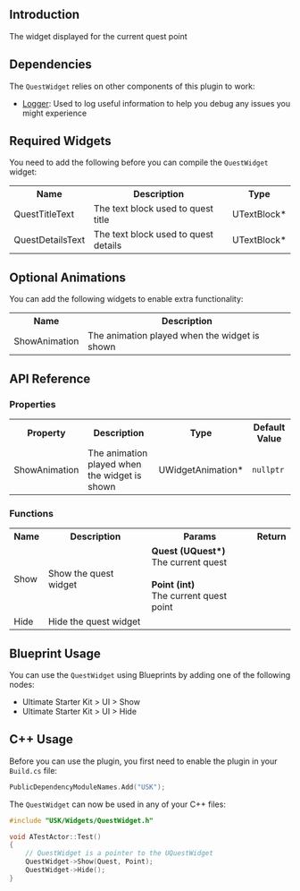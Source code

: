 ## Introduction
The widget displayed for the current quest point

## Dependencies
The <code>QuestWidget</code> relies on other components of this plugin to work:
<ul>
	<li><a href="../logger">Logger</a>: Used to log useful information to help you debug any issues you might experience</li>
</ul>

## Required Widgets
You need to add the following before you can compile the <code>QuestWidget</code> widget:
<table>
	<tr>
		<th>Name</th>
		<th>Description</th>
		<th>Type</th>
	</tr>
	<tr>
		<td>QuestTitleText</td>
		<td>The text block used to quest title</td>
		<td>UTextBlock*</td>
	</tr>
	<tr>
		<td>QuestDetailsText</td>
		<td>The text block used to quest details</td>
		<td>UTextBlock*</td>
	</tr>
</table>

## Optional Animations
You can add the following widgets to enable extra functionality:
<table>
	<tr>
		<th>Name</th>
		<th>Description</th>
	</tr>
	<tr>
		<td>ShowAnimation</td>
		<td>The animation played when the widget is shown</td>
	</tr>
</table>

## API Reference
### Properties
<table>
	<tr>
		<th>Property</th>
		<th>Description</th>
		<th>Type</th>
		<th>Default Value</th>
	</tr>
	<tr>
		<td>ShowAnimation</td>
		<td>The animation played when the widget is shown</td>
		<td>UWidgetAnimation*</td>
		<td><code>nullptr</code></td>
	</tr>
</table>

### Functions
<table>
	<tr>
		<th>Name</th>
		<th>Description</th>
		<th>Params</th>
		<th>Return</th>
	</tr>
	<tr>
		<td>Show</td>
		<td>Show the quest widget</td>
		<td><strong>Quest (UQuest*)</strong><br/>The current quest<br/><br/><strong>Point (int)</strong><br/>The current quest point</td>
		<td></td>
	</tr>
	<tr>
		<td>Hide</td>
		<td>Hide the quest widget</td>
		<td></td>
		<td></td>
	</tr>
</table>

## Blueprint Usage
You can use the <code>QuestWidget</code> using Blueprints by adding one of the following nodes:
<ul>
	<li>Ultimate Starter Kit > UI > Show</li>
	<li>Ultimate Starter Kit > UI > Hide</li>
</ul>

## C++ Usage
Before you can use the plugin, you first need to enable the plugin in your <code>Build.cs</code> file:
```c++
PublicDependencyModuleNames.Add("USK");
```

The <code>QuestWidget</code> can now be used in any of your C++ files:
```c++
#include "USK/Widgets/QuestWidget.h"

void ATestActor::Test()
{
	// QuestWidget is a pointer to the UQuestWidget
	QuestWidget->Show(Quest, Point);
	QuestWidget->Hide();
}
```
